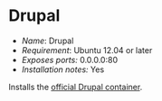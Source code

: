 # Drupal

* *Name*: Drupal
* *Requirement*: Ubuntu 12.04 or later
* *Exposes ports:* 0.0.0.0:80
* *Installation notes:* Yes

Installs the [official Drupal container](https://hub.docker.com/_/drupal/).
